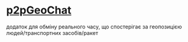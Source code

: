 # [p2pGeoChat](https://github.com/Kyiv2023/p2pGeoChat)
додаток для обміну реального часу, що спостерігає за геопозицією людей/транспортних засобів/ракет
